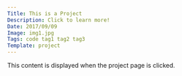 ```yaml
---
Title: This is a Project
Description: Click to learn more!
Date: 2017/09/09
Image: img1.jpg
Tags: code tag1 tag2 tag3
Template: project
---
```


This content is displayed when the project page is clicked.